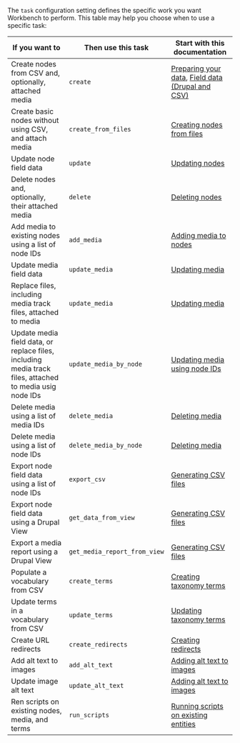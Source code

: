 The `task` configuration setting defines the specific work you want Workbench to perform. This table may help you choose when to use a specific task:


| If you want to | Then use this task | Start with this documentation |
| --- | --- | --- |
| Create nodes from CSV and, optionally, attached media | `create` | [Preparing your data](/islandora_workbench_docs/preparing_data/), [Field data (Drupal and CSV)](/islandora_workbench_docs/fields/) |
| Create basic nodes without using CSV, and attach media | `create_from_files` | [Creating nodes from files](/islandora_workbench_docs/creating_nodes_from_files/) |
| Update node field data | `update` | [Updating nodes](/islandora_workbench_docs/updating_nodes/) |
| Delete nodes and, optionally, their attached media | `delete` | [Deleting nodes](/islandora_workbench_docs/deleting_nodes/) |
| Add media to existing nodes using a list of node IDs | `add_media` | [Adding media to nodes](/islandora_workbench_docs/adding_media/) |
| Update media field data | `update_media` | [Updating media](/islandora_workbench_docs/updating_media/) |
| Replace files, including media track files, attached to media | `update_media` | [Updating media](/islandora_workbench_docs/updating_media/) |
| Update media field data, or replace files, including media track files, attached to media usig node IDs | `update_media_by_node` | [Updating media using node IDs](/islandora_workbench_docs/updating_media/#updating-media-using-node-ids) |
| Delete media using a list of media IDs | `delete_media` | [Deleting media](/islandora_workbench_docs/deleting_media/#deleting-media-using-media-ids) |
| Delete media using a list of node IDs | `delete_media_by_node` | [Deleting media](/islandora_workbench_docs/deleting_media/#deleting-media-using-node-ids) |
| Export node field data using a list of node IDs | `export_csv` | [Generating CSV files](/islandora_workbench_docs/generating_csv_files/#csv-file-containing-field-data-for-existing-nodes) |
| Export node field data using a Drupal View | `get_data_from_view` | [Generating CSV files](/islandora_workbench_docs/generating_csv_files/#using-a-drupal-view-to-identify-content-to-export-as-csv) |
| Export a media report using a Drupal View | `get_media_report_from_view` | [Generating CSV files](/islandora_workbench_docs/generating_csv_files/#using-a-drupal-view-to-identify-content-to-export-as-csv) |
| Populate a vocabulary from CSV | `create_terms` | [Creating taxonomy terms](/islandora_workbench_docs/creating_taxonomy_terms/) |
| Update terms in a vocabulary from CSV | `update_terms` | [Updating taxonomy terms](/islandora_workbench_docs/updating_terms/) |
| Create URL redirects | `create_redirects` | [Creating redirects](/islandora_workbench_docs/redirects/) |
| Add alt text to images | `add_alt_text` | [Adding alt text to images](/islandora_workbench_docs/alt_text/) |
| Update image alt text | `update_alt_text` | [Adding alt text to images](/islandora_workbench_docs/alt_text/) |
| Ren scripts on existing nodes, media, and terms | `run_scripts` | [Running scripts on existing entities](/islandora_workbench_docs/running_scripts/) |